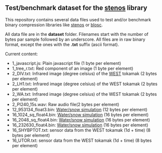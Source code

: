 Test/benchmark dataset for the <a href="https://github.com/Thermadiag/stenos">stenos</a> library
------------------------------------------------------------------------------------------------

This repository contains several data files used to test and/or benchmark binary compression libraries like <a href="https://github.com/Thermadiag/stenos">stenos</a> or <a href="https://github.com/Blosc/c-blosc2/tree/main">blosc</a>.

All data file are in the **dataset** folder. Filenames start with the number of bytes par sample followed by an underscore.
All files are in raw binary format, except the ones with the **.txt** suffix (ascii format).

Current content:
-	1_javascript.js: Plain javascript file (1 byte per element)
-	1_tree_r.txt: Red component of an image (1 byte per element)
-	2_DIV.txt: Infrared image (degree celsius) of the <a href="https://irfm.cea.fr/en/presentation-of-west/">WEST</a> tokamak (2 bytes per element)
-	2_LH1.txt: Infrared image (degree celsius) of the WEST tokamak (2 bytes per element)
-	2_WA.txt: Infrared image (degree celsius) of the WEST tokamak (2 bytes per element)
-	2_PI240_15s.wav: Raw audio file(2 bytes per element)
-	12_953134_float3.bin: <a href="https://github.com/aras-p/float_compr_tester/tree/main/data">Water/snow simulation</a> (12 bytes per element)
-	16_1024_sq_float4.bin: <a href="https://github.com/aras-p/float_compr_tester/tree/main/data">Water/snow simulation</a> (16 bytes per element)
-	16_2048_sq_float4.bin: <a href="https://github.com/aras-p/float_compr_tester/tree/main/data">Water/snow simulation</a> (16 bytes per element)
-	16_232630_float4.bin: <a href="https://github.com/aras-p/float_compr_tester/tree/main/data">Water/snow simulation</a> (16 bytes per element)
-	16_SHYBPTOT.txt: sensor data from the WEST tokamak (1d + time) (8 bytes per element)
-	16_UTOR.txt: sensor data from the WEST tokamak (1d + time) (8 bytes per element)
